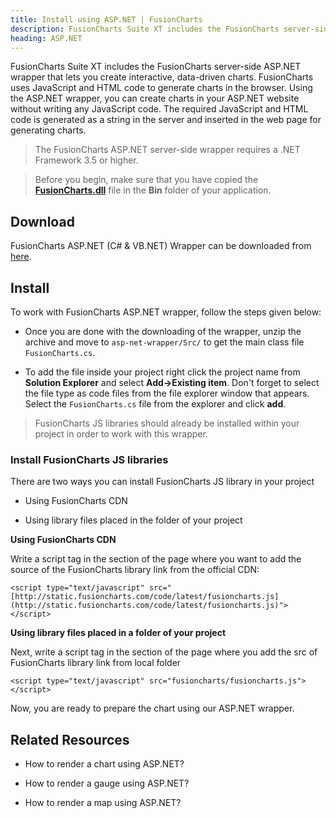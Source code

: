 ```yaml
---
title: Install using ASP.NET | FusionCharts
description: FusionCharts Suite XT includes the FusionCharts server-side ASP.NET wrapper that lets you create interactive, data-driven charts.
heading: ASP.NET
---
```

FusionCharts Suite XT includes the FusionCharts server-side ASP.NET wrapper that lets you create interactive, data-driven charts. FusionCharts uses JavaScript and HTML code to generate charts in the browser. Using the ASP.NET wrapper, you can create charts in your ASP.NET website without writing any JavaScript code. The required JavaScript and HTML code is generated as a string in the server and inserted in the web page for generating charts.

> The FusionCharts ASP.NET server-side wrapper requires a .NET Framework 3.5 or higher.

> Before you begin, make sure that you have copied the **[FusionCharts.dll](https://github.com/fusioncharts/asp-net-wrapper/tree/master/DLLFile)** file in the **Bin** folder of your application.

## Download

FusionCharts ASP.NET (C# & VB.NET) Wrapper can be downloaded from [here](https://www.fusioncharts.com/php-charts/).

## Install

To work with FusionCharts ASP.NET wrapper, follow the steps given below:

* Once you are done with the downloading of the wrapper, unzip the archive and move to `asp-net-wrapper/Src/` to get the main class file `FusionCharts.cs`.

* To add the file inside your project right click the project name from **Solution Explorer** and select **Add->Existing item**. Don't forget to select the file type as code files from the file explorer window that appears. Select the `FusionCharts.cs` file from the explorer and click **add**.

> FusionCharts JS libraries should already be installed within your project in order to work with this wrapper.

### Install FusionCharts JS libraries

There are two ways you can install FusionCharts JS library in your project

* Using FusionCharts CDN

* Using library files placed in the folder of your project

**Using FusionCharts CDN**

Write a script tag in the section of the page where you want to add the source of the FusionCharts library link from the official CDN:

```
<script type="text/javascript" src="[http://static.fusioncharts.com/code/latest/fusioncharts.js](http://static.fusioncharts.com/code/latest/fusioncharts.js)"></script>

```

**Using library files placed in a folder of your project**

Next, write a script tag in the section of the page where you add the src of FusionCharts library link from local folder

```
<script type="text/javascript" src="fusioncharts/fusioncharts.js"></script>

```
Now, you are ready to prepare the chart using our ASP.NET wrapper.

## Related Resources

* How to render a chart using ASP.NET?

* How to render a gauge using ASP.NET?

* How to render a map using ASP.NET?